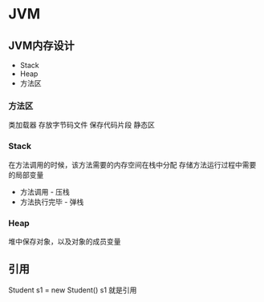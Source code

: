 # JVM
## JVM内存设计
- Stack
- Heap
- 方法区 

### 方法区
类加载器 存放字节码文件
保存代码片段
静态区
### Stack
在方法调用的时候，该方法需要的内存空间在栈中分配
存储方法运行过程中需要的局部变量
- 方法调用 - 压栈
- 方法执行完毕 - 弹栈

### Heap
堆中保存对象，以及对象的成员变量

## 引用
Student s1 = new Student()
s1 就是引用
